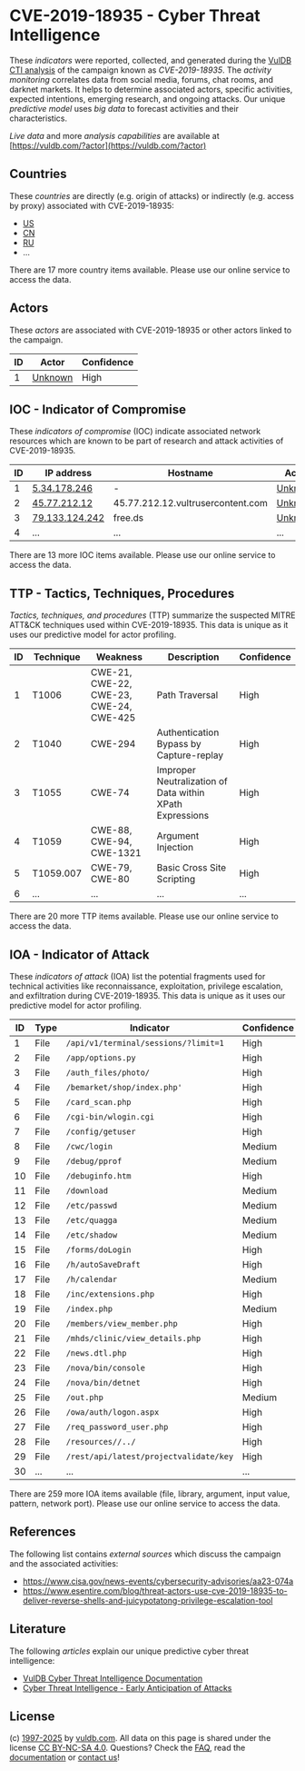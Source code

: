 # CVE-2019-18935 - Cyber Threat Intelligence

These _indicators_ were reported, collected, and generated during the [VulDB CTI analysis](https://vuldb.com/?kb.cti) of the campaign known as _CVE-2019-18935_. The _activity monitoring_ correlates data from social media, forums, chat rooms, and darknet markets. It helps to determine associated actors, specific activities, expected intentions, emerging research, and ongoing attacks. Our unique _predictive model_ uses _big data_ to forecast activities and their characteristics.

_Live data_ and more _analysis capabilities_ are available at [https://vuldb.com/?actor](https://vuldb.com/?actor)

## Countries

These _countries_ are directly (e.g. origin of attacks) or indirectly (e.g. access by proxy) associated with CVE-2019-18935:

* [US](https://vuldb.com/?country.us)
* [CN](https://vuldb.com/?country.cn)
* [RU](https://vuldb.com/?country.ru)
* ...

There are 17 more country items available. Please use our online service to access the data.

## Actors

These _actors_ are associated with CVE-2019-18935 or other actors linked to the campaign.

ID | Actor | Confidence
-- | ----- | ----------
1 | [Unknown](https://vuldb.com/?actor.unknown) | High

## IOC - Indicator of Compromise

These _indicators of compromise_ (IOC) indicate associated network resources which are known to be part of research and attack activities of CVE-2019-18935.

ID | IP address | Hostname | Actor | Confidence
-- | ---------- | -------- | ----- | ----------
1 | [5.34.178.246](https://vuldb.com/?ip.5.34.178.246) | - | [Unknown](https://vuldb.com/?actor.unknown) | High
2 | [45.77.212.12](https://vuldb.com/?ip.45.77.212.12) | 45.77.212.12.vultrusercontent.com | [Unknown](https://vuldb.com/?actor.unknown) | Medium
3 | [79.133.124.242](https://vuldb.com/?ip.79.133.124.242) | free.ds | [Unknown](https://vuldb.com/?actor.unknown) | High
4 | ... | ... | ... | ...

There are 13 more IOC items available. Please use our online service to access the data.

## TTP - Tactics, Techniques, Procedures

_Tactics, techniques, and procedures_ (TTP) summarize the suspected MITRE ATT&CK techniques used within CVE-2019-18935. This data is unique as it uses our predictive model for actor profiling.

ID | Technique | Weakness | Description | Confidence
-- | --------- | -------- | ----------- | ----------
1 | T1006 | CWE-21, CWE-22, CWE-23, CWE-24, CWE-425 | Path Traversal | High
2 | T1040 | CWE-294 | Authentication Bypass by Capture-replay | High
3 | T1055 | CWE-74 | Improper Neutralization of Data within XPath Expressions | High
4 | T1059 | CWE-88, CWE-94, CWE-1321 | Argument Injection | High
5 | T1059.007 | CWE-79, CWE-80 | Basic Cross Site Scripting | High
6 | ... | ... | ... | ...

There are 20 more TTP items available. Please use our online service to access the data.

## IOA - Indicator of Attack

These _indicators of attack_ (IOA) list the potential fragments used for technical activities like reconnaissance, exploitation, privilege escalation, and exfiltration during CVE-2019-18935. This data is unique as it uses our predictive model for actor profiling.

ID | Type | Indicator | Confidence
-- | ---- | --------- | ----------
1 | File | `/api/v1/terminal/sessions/?limit=1` | High
2 | File | `/app/options.py` | High
3 | File | `/auth_files/photo/` | High
4 | File | `/bemarket/shop/index.php'` | High
5 | File | `/card_scan.php` | High
6 | File | `/cgi-bin/wlogin.cgi` | High
7 | File | `/config/getuser` | High
8 | File | `/cwc/login` | Medium
9 | File | `/debug/pprof` | Medium
10 | File | `/debuginfo.htm` | High
11 | File | `/download` | Medium
12 | File | `/etc/passwd` | Medium
13 | File | `/etc/quagga` | Medium
14 | File | `/etc/shadow` | Medium
15 | File | `/forms/doLogin` | High
16 | File | `/h/autoSaveDraft` | High
17 | File | `/h/calendar` | Medium
18 | File | `/inc/extensions.php` | High
19 | File | `/index.php` | Medium
20 | File | `/members/view_member.php` | High
21 | File | `/mhds/clinic/view_details.php` | High
22 | File | `/news.dtl.php` | High
23 | File | `/nova/bin/console` | High
24 | File | `/nova/bin/detnet` | High
25 | File | `/out.php` | Medium
26 | File | `/owa/auth/logon.aspx` | High
27 | File | `/req_password_user.php` | High
28 | File | `/resources//../` | High
29 | File | `/rest/api/latest/projectvalidate/key` | High
30 | ... | ... | ...

There are 259 more IOA items available (file, library, argument, input value, pattern, network port). Please use our online service to access the data.

## References

The following list contains _external sources_ which discuss the campaign and the associated activities:

* https://www.cisa.gov/news-events/cybersecurity-advisories/aa23-074a
* https://www.esentire.com/blog/threat-actors-use-cve-2019-18935-to-deliver-reverse-shells-and-juicypotatong-privilege-escalation-tool

## Literature

The following _articles_ explain our unique predictive cyber threat intelligence:

* [VulDB Cyber Threat Intelligence Documentation](https://vuldb.com/?kb.cti)
* [Cyber Threat Intelligence - Early Anticipation of Attacks](https://www.scip.ch/en/?labs.20201022)

## License

(c) [1997-2025](https://vuldb.com/?kb.changelog) by [vuldb.com](https://vuldb.com/?kb.about). All data on this page is shared under the license [CC BY-NC-SA 4.0](https://creativecommons.org/licenses/by-nc-sa/4.0/). Questions? Check the [FAQ](https://vuldb.com/?kb.faq), read the [documentation](https://vuldb.com/?kb) or [contact us](https://vuldb.com/?contact)!
